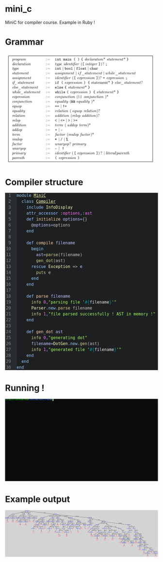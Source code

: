 # mini_c
MiniC for compiler course. Example in Ruby !

# Grammar
<p align="center">
  <img src="/doc/grammar.png" />
</p>

# Compiler structure
![grammar](/doc/compiler_structure.png "develop the compiler")

# Running !
![grammar](/doc/anim.svg "run the compiler !")

# Example output
![grammar](/doc/output.png "example AST")
